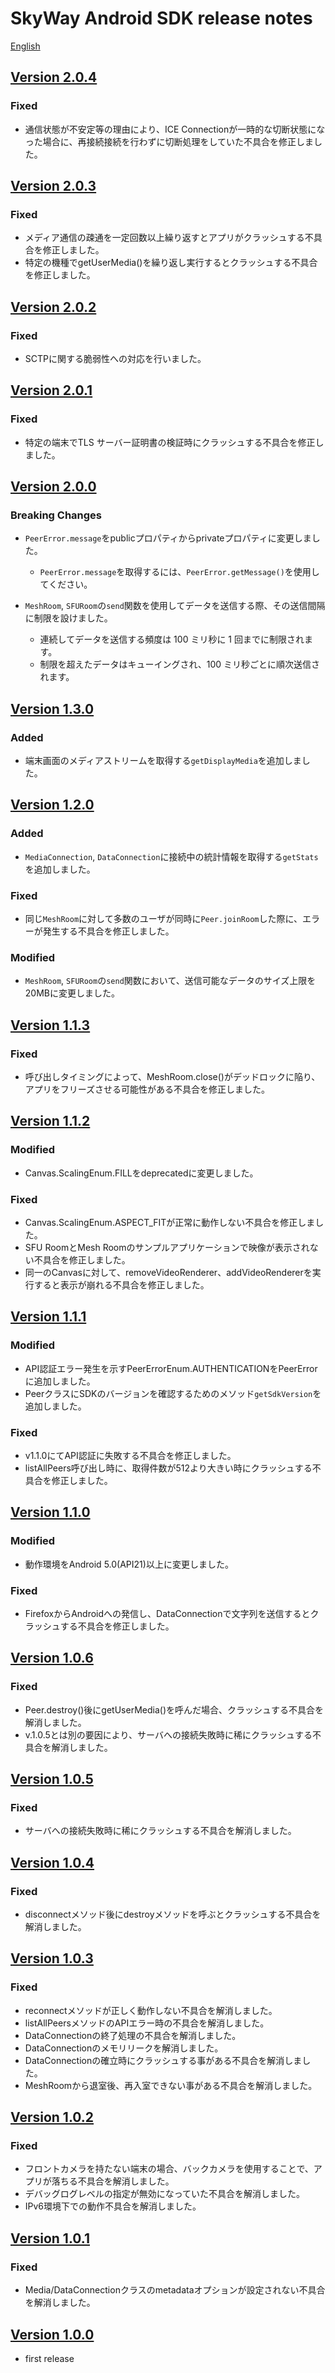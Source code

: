 # SkyWay Android SDK release notes

[English](./release-notes.en.md)

## [Version 2.0.4](https://github.com/skyway/skyway-android-sdk/releases/tag/v2.0.4)

### Fixed

- 通信状態が不安定等の理由により、ICE Connectionが一時的な切断状態になった場合に、再接続接続を行わずに切断処理をしていた不具合を修正しました。

## [Version 2.0.3](https://github.com/skyway/skyway-android-sdk/releases/tag/v2.0.3)

### Fixed

- メディア通信の疎通を一定回数以上繰り返すとアプリがクラッシュする不具合を修正しました。
- 特定の機種でgetUserMedia()を繰り返し実行するとクラッシュする不具合を修正しました。

## [Version 2.0.2](https://github.com/skyway/skyway-android-sdk/releases/tag/v2.0.2)

### Fixed

- SCTPに関する脆弱性への対応を行いました。

## [Version 2.0.1](https://github.com/skyway/skyway-android-sdk/releases/tag/v2.0.1)

### Fixed

- 特定の端末でTLS サーバー証明書の検証時にクラッシュする不具合を修正しました。  

## [Version 2.0.0](https://github.com/skyway/skyway-android-sdk/releases/tag/v2.0.0)

### Breaking Changes

- `PeerError.message`をpublicプロパティからprivateプロパティに変更しました。
    - `PeerError.message`を取得するには、`PeerError.getMessage()`を使用してください。

- `MeshRoom`, `SFURoom`の`send`関数を使用してデータを送信する際、その送信間隔に制限を設けました。
  - 連続してデータを送信する頻度は 100 ミリ秒に 1 回までに制限されます。
  - 制限を超えたデータはキューイングされ、100 ミリ秒ごとに順次送信されます。

## [Version 1.3.0](https://github.com/skyway/skyway-android-sdk/releases/tag/v1.3.0)

### Added

- 端末画面のメディアストリームを取得する`getDisplayMedia`を追加しました。

## [Version 1.2.0](https://github.com/skyway/skyway-android-sdk/releases/tag/v1.2.0)

### Added

- `MediaConnection`, `DataConnection`に接続中の統計情報を取得する`getStats`を追加しました。

### Fixed

- 同じ`MeshRoom`に対して多数のユーザが同時に`Peer.joinRoom`した際に、エラーが発生する不具合を修正しました。

### Modified

- `MeshRoom`, `SFURoom`の`send`関数において、送信可能なデータのサイズ上限を20MBに変更しました。

## [Version 1.1.3](https://github.com/skyway/skyway-android-sdk/releases/tag/v1.1.3)

### Fixed

- 呼び出しタイミングによって、MeshRoom.close()がデッドロックに陥り、アプリをフリーズさせる可能性がある不具合を修正しました。

## [Version 1.1.2](https://github.com/skyway/skyway-android-sdk/releases/tag/v1.1.2)

### Modified
- Canvas.ScalingEnum.FILLをdeprecatedに変更しました。

### Fixed

- Canvas.ScalingEnum.ASPECT_FITが正常に動作しない不具合を修正しました。
- SFU RoomとMesh Roomのサンプルアプリケーションで映像が表示されない不具合を修正しました。
- 同一のCanvasに対して、removeVideoRenderer、addVideoRendererを実行すると表示が崩れる不具合を修正しました。

## [Version 1.1.1](https://github.com/skyway/skyway-android-sdk/releases/tag/v1.1.1)

### Modified

- API認証エラー発生を示すPeerErrorEnum.AUTHENTICATIONをPeerErrorに追加しました。
- PeerクラスにSDKのバージョンを確認するためのメソッド`getSdkVersion`を追加しました。

### Fixed

- v1.1.0にてAPI認証に失敗する不具合を修正しました。
- listAllPeers呼び出し時に、取得件数が512より大きい時にクラッシュする不具合を修正しました。

## [Version 1.1.0](https://github.com/skyway/skyway-android-sdk/releases/tag/v1.1.0)

### Modified
- 動作環境をAndroid 5.0(API21)以上に変更しました。

### Fixed
- FirefoxからAndroidへの発信し、DataConnectionで文字列を送信するとクラッシュする不具合を修正しました。

## [Version 1.0.6](https://github.com/skyway/skyway-android-sdk/releases/tag/v1.0.6)

### Fixed

- Peer.destroy()後にgetUserMedia()を呼んだ場合、クラッシュする不具合を解消しました。
- v.1.0.5とは別の要因により、サーバへの接続失敗時に稀にクラッシュする不具合を解消しました。

## [Version 1.0.5](https://github.com/skyway/skyway-android-sdk/releases/tag/v1.0.5)

### Fixed

- サーバへの接続失敗時に稀にクラッシュする不具合を解消しました。

## [Version 1.0.4](https://github.com/skyway/skyway-android-sdk/releases/tag/v1.0.4)

### Fixed

- disconnectメソッド後にdestroyメソッドを呼ぶとクラッシュする不具合を解消しました。

## [Version 1.0.3](https://github.com/skyway/skyway-android-sdk/releases/tag/v1.0.3)

### Fixed

- reconnectメソッドが正しく動作しない不具合を解消しました。
- listAllPeersメソッドのAPIエラー時の不具合を解消しました。
- DataConnectionの終了処理の不具合を解消しました。
- DataConnectionのメモリリークを解消しました。
- DataConnectionの確立時にクラッシュする事がある不具合を解消しました。
- MeshRoomから退室後、再入室できない事がある不具合を解消しました。

## [Version 1.0.2](https://github.com/skyway/skyway-android-sdk/releases/tag/v1.0.2)

### Fixed

- フロントカメラを持たない端末の場合、バックカメラを使用することで、アプリが落ちる不具合を解消しました。
- デバッグログレベルの指定が無効になっていた不具合を解消しました。
- IPv6環境下での動作不具合を解消しました。

## [Version 1.0.1](https://github.com/skyway/skyway-android-sdk/releases/tag/v1.0.1)

### Fixed

- Media/DataConnectionクラスのmetadataオプションが設定されない不具合を解消しました。

## [Version 1.0.0](https://github.com/skyway/skyway-android-sdk/releases/tag/v1.0.0)

- first release
